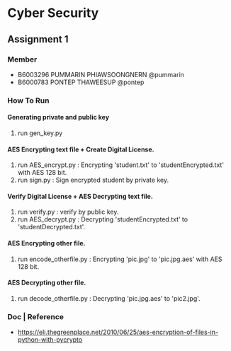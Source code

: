 # Cyber Security  
## Assignment 1  
### Member  
- B6003296 PUMMARIN PHIAWSOONGNERN @pummarin  
- B6000783 PONTEP THAWEESUP @pontep  
  
### How To Run  
#### Generating private and public key  
1. run gen_key.py  

#### AES Encrypting text file + Create Digital License.  
1. run AES_encrypt.py : Encrypting 'student.txt' to 'studentEncrypted.txt' with AES 128 bit.  
2. run sign.py : Sign encrypted student by private key.  
  
#### Verify Digital License + AES Decrypting text file.
1. run verify.py : verify by public key.  
2. run AES_decrypt.py : Decrypting 'studentEncrypted.txt' to 'studentDecrypted.txt'.  
 
#### AES Encrypting other file.  
1. run encode_otherfile.py : Encrypting 'pic.jpg' to 'pic.jpg.aes' with AES 128 bit.  

#### AES Decrypting other file.  
1. run decode_otherfile.py : Decrypting 'pic.jpg.aes' to 'pic2.jpg'.  

### Doc | Reference  
- https://eli.thegreenplace.net/2010/06/25/aes-encryption-of-files-in-python-with-pycrypto  

